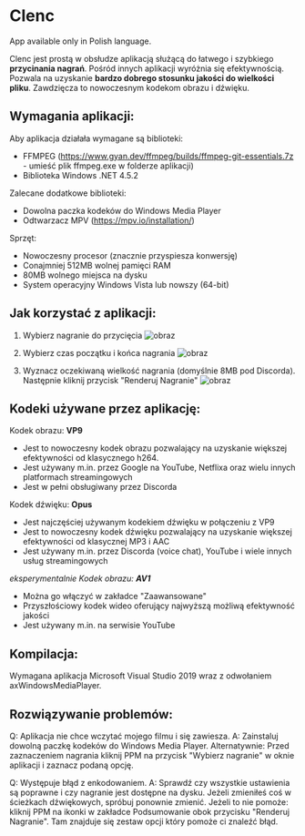 # Clenc
App available only in Polish language.

Clenc jest prostą w obsłudze aplikacją służącą do łatwego i szybkiego **przycinania nagrań**. Pośród innych aplikacji wyróżnia się efektywnością. Pozwala na uzyskanie **bardzo dobrego stosunku jakości do wielkości pliku**. Zawdzięcza to nowoczesnym kodekom obrazu i dźwięku. 

## Wymagania aplikacji:
Aby aplikacja działała wymagane są biblioteki:
- FFMPEG (https://www.gyan.dev/ffmpeg/builds/ffmpeg-git-essentials.7z - umieść plik ffmpeg.exe w folderze aplikacji)
- Biblioteka Windows .NET 4.5.2

Zalecane dodatkowe biblioteki:
- Dowolna paczka kodeków do Windows Media Player
- Odtwarzacz MPV (https://mpv.io/installation/)

Sprzęt:
- Nowoczesny procesor (znacznie przyspiesza konwersję)
- Conajmniej 512MB wolnej pamięci RAM
- 80MB wolnego miejsca na dysku
- System operacyjny Windows Vista lub nowszy (64-bit)

## Jak korzystać z aplikacji:
1. Wybierz nagranie do przycięcia
![obraz](https://user-images.githubusercontent.com/57898662/114313235-01eeed80-9af6-11eb-990b-b9c7e7fb6763.png)

2. Wybierz czas początku i końca nagrania
![obraz](https://user-images.githubusercontent.com/57898662/114313284-437f9880-9af6-11eb-8e38-6ffdf1c77e37.png)

3. Wyznacz oczekiwaną wielkość nagrania (domyślnie 8MB pod Discorda). Następnie kliknij przycisk "Renderuj Nagranie"
![obraz](https://user-images.githubusercontent.com/57898662/114313358-7c1f7200-9af6-11eb-8a94-9b2d68c1b9ef.png)

## Kodeki używane przez aplikację:
Kodek obrazu: **VP9**
- Jest to nowoczesny kodek obrazu pozwalający na uzyskanie większej efektywności od klasycznego h264.
- Jest używany m.in. przez Google na YouTube, Netflixa oraz wielu innych platformach streamingowych
- Jest w pełni obsługiwany przez Discorda

Kodek dźwięku: **Opus**
- Jest najczęściej używanym kodekiem dźwięku w połączeniu z VP9
- Jest to nowoczesny kodek dźwięku pozwalający na uzyskanie większej efektywności od klasycznej MP3 i AAC
- Jest używany m.in. przez Discorda (voice chat), YouTube i wiele innych usług streamingowych

*eksperymentalnie Kodek obrazu: **AV1*** 
- Można go włączyć w zakładce "Zaawansowane"
- Przyszłościowy kodek wideo oferujący najwyższą możliwą efektywność jakości
- Jest używany m.in. na serwisie YouTube

## Kompilacja:
Wymagana aplikacja Microsoft Visual Studio 2019 wraz z odwołaniem axWindowsMediaPlayer.

## Rozwiązywanie problemów:
Q: Aplikacja nie chce wczytać mojego filmu i się zawiesza.
A: Zainstaluj dowolną paczkę kodeków do Windows Media Player. Alternatywnie: Przed zaznaczeniem nagrania kliknij PPM na przycisk "Wybierz nagranie" w oknie aplikacji i zaznacz podaną opcję.

Q: Występuje błąd z enkodowaniem.
A: Sprawdź czy wszystkie ustawienia są poprawne i czy nagranie jest dostępne na dysku. Jeżeli zmieniłeś coś w ścieżkach dźwiękowych, spróbuj ponownie zmienić. Jeżeli to nie pomoże: kliknij PPM na ikonki w zakładce Podsumowanie obok przycisku "Renderuj Nagranie". Tam znajduje się zestaw opcji który pomoże ci znaleźć błąd.
